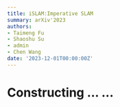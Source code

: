 ```yaml
---
title: iSLAM:Imperative SLAM
summary: arXiv'2023 
authors: 
- Taimeng Fu
- Shaoshu Su
- admin 
- Chen Wang
date: '2023-12-01T00:00:00Z'
---
```


# Constructing ... ...